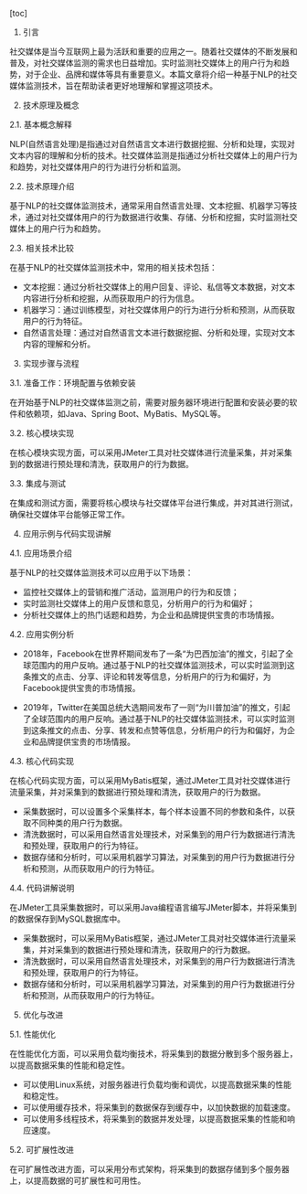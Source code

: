 
[toc]                    
                
                
1. 引言

社交媒体是当今互联网上最为活跃和重要的应用之一。随着社交媒体的不断发展和普及，对社交媒体监测的需求也日益增加。实时监测社交媒体上的用户行为和趋势，对于企业、品牌和媒体等具有重要意义。本篇文章将介绍一种基于NLP的社交媒体监测技术，旨在帮助读者更好地理解和掌握这项技术。

2. 技术原理及概念

2.1. 基本概念解释

NLP(自然语言处理)是指通过对自然语言文本进行数据挖掘、分析和处理，实现对文本内容的理解和分析的技术。社交媒体监测是指通过分析社交媒体上的用户行为和趋势，对社交媒体用户的行为进行分析和监测。

2.2. 技术原理介绍

基于NLP的社交媒体监测技术，通常采用自然语言处理、文本挖掘、机器学习等技术，通过对社交媒体用户的行为数据进行收集、存储、分析和挖掘，实时监测社交媒体上的用户行为和趋势。

2.3. 相关技术比较

在基于NLP的社交媒体监测技术中，常用的相关技术包括：

- 文本挖掘：通过分析社交媒体上的用户回复、评论、私信等文本数据，对文本内容进行分析和挖掘，从而获取用户的行为信息。
- 机器学习：通过训练模型，对社交媒体用户的行为进行分析和预测，从而获取用户的行为特征。
- 自然语言处理：通过对自然语言文本进行数据挖掘、分析和处理，实现对文本内容的理解和分析。

3. 实现步骤与流程

3.1. 准备工作：环境配置与依赖安装

在开始基于NLP的社交媒体监测之前，需要对服务器环境进行配置和安装必要的软件和依赖项，如Java、Spring Boot、MyBatis、MySQL等。

3.2. 核心模块实现

在核心模块实现方面，可以采用JMeter工具对社交媒体进行流量采集，并对采集到的数据进行预处理和清洗，获取用户的行为数据。

3.3. 集成与测试

在集成和测试方面，需要将核心模块与社交媒体平台进行集成，并对其进行测试，确保社交媒体平台能够正常工作。

4. 应用示例与代码实现讲解

4.1. 应用场景介绍

基于NLP的社交媒体监测技术可以应用于以下场景：

- 监控社交媒体上的营销和推广活动，监测用户的行为和反馈；
- 实时监测社交媒体上的用户反馈和意见，分析用户的行为和偏好；
- 分析社交媒体上的热门话题和趋势，为企业和品牌提供宝贵的市场情报。

4.2. 应用实例分析

- 2018年，Facebook在世界杯期间发布了一条“为巴西加油”的推文，引起了全球范围内的用户反响。通过基于NLP的社交媒体监测技术，可以实时监测到这条推文的点击、分享、评论和转发等信息，分析用户的行为和偏好，为Facebook提供宝贵的市场情报。

- 2019年，Twitter在美国总统大选期间发布了一则“为川普加油”的推文，引起了全球范围内的用户反响。通过基于NLP的社交媒体监测技术，可以实时监测到这条推文的点击、分享、转发和点赞等信息，分析用户的行为和偏好，为企业和品牌提供宝贵的市场情报。

4.3. 核心代码实现

在核心代码实现方面，可以采用MyBatis框架，通过JMeter工具对社交媒体进行流量采集，并对采集到的数据进行预处理和清洗，获取用户的行为数据。

- 采集数据时，可以设置多个采集样本，每个样本设置不同的参数和条件，以获取不同种类的用户行为数据。
- 清洗数据时，可以采用自然语言处理技术，对采集到的用户行为数据进行清洗和预处理，获取用户的行为特征。
- 数据存储和分析时，可以采用机器学习算法，对采集到的用户行为数据进行分析和预测，从而获取用户的行为特征。

4.4. 代码讲解说明

在JMeter工具采集数据时，可以采用Java编程语言编写JMeter脚本，并将采集到的数据保存到MySQL数据库中。

- 采集数据时，可以采用MyBatis框架，通过JMeter工具对社交媒体进行流量采集，并对采集到的数据进行预处理和清洗，获取用户的行为数据。
- 清洗数据时，可以采用自然语言处理技术，对采集到的用户行为数据进行清洗和预处理，获取用户的行为特征。
- 数据存储和分析时，可以采用机器学习算法，对采集到的用户行为数据进行分析和预测，从而获取用户的行为特征。

5. 优化与改进

5.1. 性能优化

在性能优化方面，可以采用负载均衡技术，将采集到的数据分散到多个服务器上，以提高数据采集的性能和稳定性。

- 可以使用Linux系统，对服务器进行负载均衡和调优，以提高数据采集的性能和稳定性。
- 可以使用缓存技术，将采集到的数据保存到缓存中，以加快数据的加载速度。
- 可以使用多线程技术，将采集到的数据并发处理，以提高数据采集的性能和响应速度。

5.2. 可扩展性改进

在可扩展性改进方面，可以采用分布式架构，将采集到的数据存储到多个服务器上，以提高数据的可扩展性和可用性。

